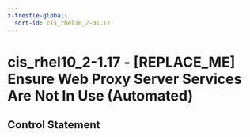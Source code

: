 ```yaml
---
x-trestle-global:
  sort-id: cis_rhel10_2-01.17
---
```


# cis_rhel10_2-1.17 - \[REPLACE_ME\] Ensure Web Proxy Server Services Are Not In Use (Automated)

## Control Statement
